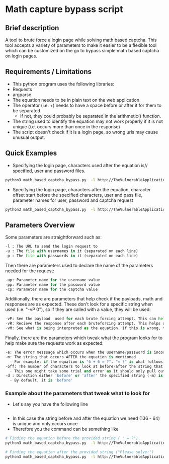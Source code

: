 # Math capture bypass script

## Brief description
A tool to brute force a login page while solving math based captcha.
This tool accepts a variety of parameters to make it easier to be a flexible tool which can be customized on the go to bypass simple math based captcha on login pages.

## Requirements / Limitations
- This python program uses the following libraries:
 - Requests
 - argparse
- The equation needs to be in plain text on the web application
- The operator (i.e. +) needs to have a space before or after it for them to be separated.
  - If not, they could probably be separated in the arithmetic() function.
- The string used to identify the equation may not work properly if it is not unique (i.e. occurs more than once in the response)
- The script doesn't check if it is a login page, so wrong urls may cause unusual output.

## Quick Examples
- Specifying the login page, characters used after the equation is// specified, user and password files.
```sh
python3 math_based_captcha_bypass.py  -l http://TheVulnerableApplication/login -m "= ?" -u users.txt -p pass.txt
```
- Specifying the login page, characters after the equation, character offset start before the specified characters, user and pass file, parameter names for user, password and captcha request
```sh
python3 math_based_captcha_bypass.py  -l http://TheVulnerableApplication/login -m "= ?" -off 15 -u users.txt -p pass.txt -up username -pp password -cp captcha
```

## Parameters Overview
Some parameters are straightforward such as:
```py
-l : The URL to send the login request to
-u : The file with usernames in it (separated on each line)
-p : The file with passwords in it (separated on each line)
```
Then there are parameters used to declare the name of the parameters needed for the request:
```py
-up: Parameter name for the username value
-pp: Parameter name for the password value
-cp: Parameter name for the captcha value 
```
Additionally, there are parameters that help check if the payloads, math and responses are as expected. These don't look for a specific string when used (i.e. "-vP 0"), so if they are called with a value, they will be used:
```py
-vP: See the payload  used for each brute forcing attempt. This can help see if the credentials and captcha work as expected
-vR: Recieve the response after each bruteforcing attempt. This helps see if the bypass is working (in some cases).
-vM: See what is being interpreted as the equation. If this is wrong, the captcha will not be right. This cab be used to see if the combination of '-m', '-off' and '-d' have found the correct part of the page with the equation.
```

Finally, there are the parameters which tweak what the program looks for to help make sure the requests work as expected:
```py
-e: The error messsage which occurs when the username/password is incorrect
-m: The string that occurs AFTER the equation is mentioned
  - For example: if the equation is "6 + 6 = ?". "= ?" is what follows the equation that is needed
-off: The number of characters to look at before/after the string that is used to find the equation.
  - This one might take some trial and error as it should only pull out the equation (i.e. '6 + 4').
-d : Direction either 'before' or 'after' the specified string (-m) is used
  - By default, it is 'before'
```
### Example about the parameters that tweak what to look for
- Let's say you have the following line
  ```Please solve: 136 - 64 = ?'''
- In this case the string before and after the equation we need (136 - 64) is unique and only occurs once
- Therefore you the command can be something like
```sh
# Finding the equation before the provided string ( " = ?")
python3 math_based_captcha_bypass.py  -l http://TheVulnerableApplication/login -m " = ?" -off 9

# Finding the equation after the provided string ("Please solve:")
python3 math_based_captcha_bypass.py  -l http://TheVulnerableApplication/login -m "Please solve:" -off 9 -d after
```


